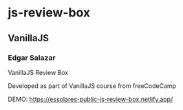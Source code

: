 # js-review-box
## VanillaJS
### Edgar Salazar
VanillaJS Review Box

Developed as part of VanillaJS course from freeCodeCamp

DEMO:  https://essolares-public-js-review-box.netlify.app/